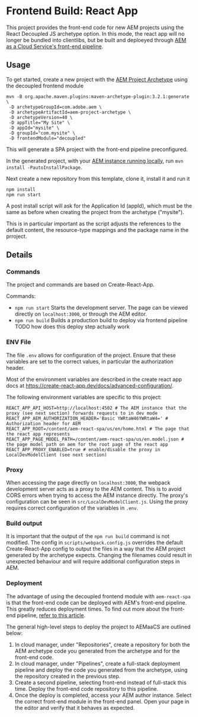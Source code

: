 # Frontend Build: React App

This project provides the front-end code for new AEM projects using the React Decoupled JS archetype option. In this mode, the react app will no longer be bundled into clientlibs, but be built and deploeyed through [AEM as a Cloud Service's front-end pipeline](https://experienceleague.adobe.com/docs/experience-manager-cloud-service/content/sites/administering/site-creation/enable-front-end-pipeline.html?lang=en).

## Usage

To get started, create a new project with the [AEM Project Archetype](https://github.com/adobe/aem-project-archetype) using the decoupled frontend module

```
mvn -B org.apache.maven.plugins:maven-archetype-plugin:3.2.1:generate \
 -D archetypeGroupId=com.adobe.aem \
 -D archetypeArtifactId=aem-project-archetype \
 -D archetypeVersion=40 \
 -D appTitle="My Site" \
 -D appId="mysite" \
 -D groupId="com.mysite" \
 -D frontendModule="decoupled"
```

This will generate a SPA project with the front-end pipeline preconfigured.

In the generated project, with your [AEM instance running locally](https://experienceleague.adobe.com/docs/experience-manager-learn/cloud-service/local-development-environment-set-up/aem-runtime.html?lang=en), run `mvn install -PautoInstallPackage`.

Next create a new repository from this template, clone it, install it and run it

```
npm install
npm run start
```

A post install script will ask for the Application Id (appId), which must be the same as before when creating the project from the archetype ("mysite").

This is in particular important as the script adjusts the references to the default content, the resource-type mappings and the package name in the prroject.

## Details

### Commands

The project and commands are based on Create-React-App.

Commands:

- `npm run start` Starts the development server. The page can be viewed directly on `localhost:3000`, or through the AEM editor.
- `npm run build` Builds a production build to deploy via frontend pipeline TODO how does this deploy step actually work

### ENV File

The file `.env` allows for configuration of the project. Ensure that these variables are set to the correct values, in particular the authorization header.

Most of the environment variables are described in the create react app docs at https://create-react-app.dev/docs/advanced-configuration/.

The following environment variables are specific to this project:

```dotenv
REACT_APP_API_HOST=http://localhost:4502 # The AEM instance that the proxy (see next section) forwards requests to in dev mode
REACT_APP_AEM_AUTHORIZATION_HEADER='Basic YWRtaW46YWRtaW4=' # Authorization header for AEM
REACT_APP_ROOT=/content/aem-react-spa/us/en/home.html # The page that the react app represents
REACT_APP_PAGE_MODEL_PATH=/content/aem-react-spa/us/en.model.json # the page model path on aem for the root page of the react app
REACT_APP_PROXY_ENABLED=true # enable/disable the proxy in LocalDevModelClient (see next section)
```


### Proxy

When accessing the page directly on `localhost:3000`, the webpack development server acts as a proxy to the AEM content. This is to avoid CORS errors when trying to access the AEM instance directly. The proxy's configuration can be seen in `src/LocalDevModelClient.js`. Using the proxy requires correct configuration of the variables in `.env`.

### Build output

It is important that the output of the `npm run build` command is not modified. The config in `scripts/webpack.config.js` overrides the default Create-React-App config to output the files in a way that the AEM project generated by the archetype expects. Changing the filenames could result in unexpected behaviour and will require additional configuration steps in AEM.

### Deployment

The advantage of using the decoupled frontend module with `aem-react-spa` is that the front-end code can be deployed with AEM's front-end pipeline. This greatly reduces deployment times. To find out more about the front-end pipeline, [refer to this article](https://experienceleague.adobe.com/docs/experience-manager-cloud-service/content/implementing/using-cloud-manager/cicd-pipelines/introduction-ci-cd-pipelines.html?lang=en#front-end).

The general high-level steps to deploy the project to AEMaaCS are outlined below:

1. In cloud manager, under "Repositories", create a repository for both the AEM archetype code you generated from the archetype and for the front-end code.
2. In cloud manager, under "Pipelines", create a full-stack deployment pipeline and deploy the code you generated from the archetype, using the repository created in the previous step.
3. Create a second pipeline, selecting front-end instead of full-stack this time. Deploy the front-end code repository to this pipeline.
4. Once the deploy is completed, access your AEM author instance. Select the correct front-end module in the front-end panel. Open your page in the editor and verify that it behaves as expected.
